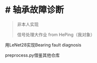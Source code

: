 # # 轴承故障诊断

> 非本人实现
>
> 信号处理大作业 from HePing（我对象）

用LeNet28实现Bearing fault diagnosis

preprocess.py借鉴其他仓库

